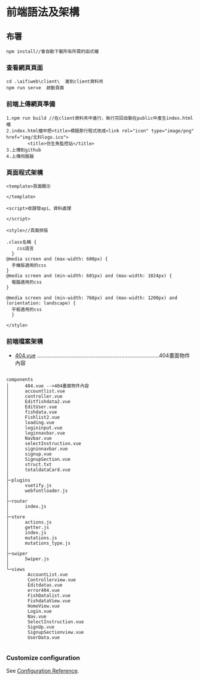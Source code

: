 # 前端語法及架構

## 布署
```
npm install//會自動下載所有所需的函式檔
```

### 查看網頁頁面
```
cd .\aifiweb\client\  進到client資料夾
npm run serve  啟動頁面
```

### 前端上傳網頁準備
```
1.npm run build //在client資料夾中進行，執行完回自動在public中產生index.html檔
2.index.html檔中把<title>標題那行程式改成<link rel="icon" type="image/png" href="img/北科logo.ico">
        <title>仿生魚監控站</title>  
3.上傳到github
4.上傳伺服器
```

### 頁面程式架構
```
<template>頁面顯示
  
</template>

<script>收跟發api、資料處理

</script>

<style>//頁面排版

.class名稱 {
    css語言
  }
@media screen and (max-width: 600px) {
  手機版適用的css
}
@media screen and (min-width: 601px) and (max-width: 1024px) {
  電腦適用的css
}

@media screen and (min-width: 768px) and (max-width: 1200px) and (orientation: landscape) {
  平板適用的css
  }

</style>

```
### 前端檔案架構
- [404.vue](client/src/components/404.vue) .................................................................................404畫面物件內容
```

components
│      404.vue -->404畫面物件內容
│      accountlist.vue
│      controller.vue
│      Editfishdata2.vue
│      EditUser.vue
│      fishdata.vue
│      Fishlist2.vue
│      loading.vue
│      logininput.vue
│      loginnavbar.vue
│      Navbar.vue
│      selectInstruction.vue
│      signinnavbar.vue
│      signup.vue
│      SignupSection.vue
│      struct.txt
│      totaldataCard.vue
│      
├─plugins
│      vuetify.js
│      webfontloader.js
│      
├─router
│      index.js
│      
├─store
│      actions.js
│      getter.js
│      index.js
│      mutations.js
│      mutations_type.js
│      
├─swiper
│      Swiper.js
│      
└─views
        AccountList.vue
        Controllerview.vue
        Editdatas.vue
        error404.vue
        FishDatalist.vue
        FishdataView.vue
        HomeView.vue
        Login.vue
        Nav.vue
        SelectInstruction.vue
        SignUp.vue
        SignupSectionview.vue
        UserData.vue


```

### Customize configuration
See [Configuration Reference](https://cli.vuejs.org/config/).
